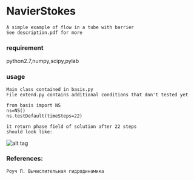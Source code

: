 # NavierStokes
```
A simple example of flow in a tube with barrier
See description.pdf for more
```
### requirement
python2.7,numpy,scipy,pylab
### usage
```
Main class contained in basis.py
File extend.py contains additional conditions that don't tested yet
```
```
from basis import NS
ns=NS()
ns.testDefault(timeSteps=22)

it return phase field of solution after 22 steps
should look like:
```

 ![alt tag](https://raw.githubusercontent.com/valdecar/NavierStokes/master/flow.png)

### References:
```
Роуч П. Вычислительная гидродинамика
```
